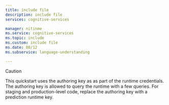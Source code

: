 ```yaml
---
title: include file
description: include file
services: cognitive-services

manager: nitinme
ms.service: cognitive-services
ms.topic: include
ms.custom: include file
ms.date: 08/12
ms.subservice: language-understanding

---
```


> [!CAUTION]
> This quickstart uses the authoring key as as part of the runtime credentials. The authoring key is allowed to query the runtime with a few queries. For staging and production-level code, replace the authoring key with a prediction runtime key.